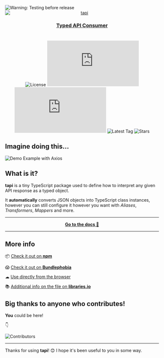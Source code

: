 <img src="https://img.shields.io/badge/🧪-Testing%20before%20release-66ffcc" alt="Warning: Testing before release" />

<div align="center">
	<a href="https://tapi.js.org">
		<img src="https://i.ibb.co/FxXMVD1/tapi-logo.png" style="display: block; margin: auto; max-width: 700px" alt="tapi" />
		<h3><strong>Typed</strong> API Consumer</h3>
	</a>
</div>

<div align="center" style="margin-top: 40px">

![License](https://badgen.net/github/license/sinisimattia/tapi)
![TS](https://badgen.net/npm/types/tapi.js)
![Dependencies](https://badgen.net/bundlephobia/dependency-count/tapi.js)
![Latest Tag](https://badgen.net/github/tag/sinisimattia/tapi)
![Stars](https://badgen.net/github/stars/sinisimattia/tapi)

</div>


## Imagine doing this...

![Demo Example with Axios](https://i.ibb.co/stfLH8B/tepi-demo.png)

## What is it?

**tapi** is a tiny TypeScript package used to define how to interpret any given API response as a typed object.

It **automatically** converts JSON objects into TypeScript class instances, however you can still configure it however you want with *Aliases*, *Transformers*, *Mappers* and more.

___

<div align="center">

**[Go to the docs 🚀](https://tapi.js.org)**

</div>

___

## More info

📦 [Check it out on **npm**](https://npmjs.com/package/tapi.js)

😱 [Check it out on **Bundlephobia**](https://bundlephobia.com/package/tapi.js)

☁ [Use directly from the browser](https://cdn.jsdelivr.net/npm/tapi.js/)

📚 [Additional info on the file on **libraries.io**](https://libraries.io/npm/tapi.js)

## Big thanks to anyone who contributes!

**You** could be here!

👇

![Contributors](https://contrib.rocks/image?repo=opentoolbox/theme)
___

Thanks for using **tapi**! 😊 I hope it's been useful to you in some way.
